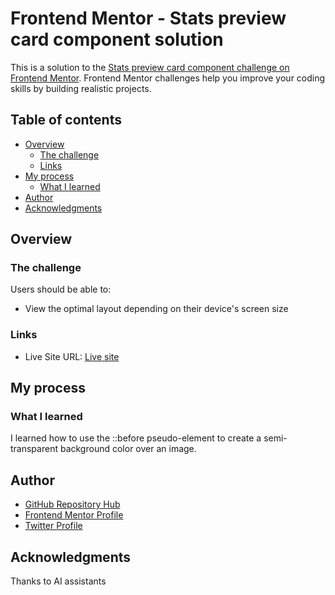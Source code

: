 # Frontend Mentor - Stats preview card component solution

This is a solution to the [Stats preview card component challenge on Frontend Mentor](https://www.frontendmentor.io/challenges/stats-preview-card-component-8JqbgoU62). Frontend Mentor challenges help you improve your coding skills by building realistic projects. 

## Table of contents

- [Overview](#overview)
  - [The challenge](#the-challenge)
  - [Links](#links)
- [My process](#my-process)
  - [What I learned](#what-i-learned)
- [Author](#author)
- [Acknowledgments](#acknowledgments)


## Overview

### The challenge

Users should be able to:

- View the optimal layout depending on their device's screen size

### Links

- Live Site URL: [Live site](https://toxa-dev.github.io/frontendmentor.io-06-stats-preview-card-component)

## My process

### What I learned

I learned how to use the ::before pseudo-element to create a semi-transparent background color over an image.

## Author

- [GitHub Repository Hub](https://toxa-dev.github.io/)
- [Frontend Mentor Profile](https://www.frontendmentor.io/profile/toxa-dev)
- [Twitter Profile](https://www.twitter.com/KnightOfTheCode)


## Acknowledgments

Thanks to AI assistants
